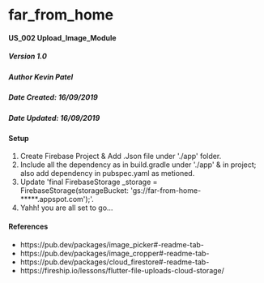 # far_from_home
#### US_002 Upload_Image_Module
##### Version 1.0

##### Author Kevin Patel
##### Date Created: 16/09/2019
##### Date Updated: 16/09/2019

#### Setup
<ol>
  <li>
    Create Firebase Project & Add .Json file under  './app' folder.
  </li>
  <li>
    Include all the dependency as in build.gradle under './app' & in project; also add dependency in pubspec.yaml as metioned.
  </li>
  <li>
    Update 'final FirebaseStorage _storage = FirebaseStorage(storageBucket: 'gs://far-from-home-*****.appspot.com');'.
  </li>
  <li>
    Yahh! you are all set to go...
  </li>
</ol>
  

#### References
<ul>
  <li>
    https://pub.dev/packages/image_picker#-readme-tab-
  </li>
  <li>
    https://pub.dev/packages/image_cropper#-readme-tab-
  </li>
  <li>
    https://pub.dev/packages/cloud_firestore#-readme-tab-
  </li>  
  <li>
    https://fireship.io/lessons/flutter-file-uploads-cloud-storage/
  </li>
</ul>
